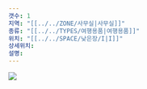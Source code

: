 ```yaml
---
갯수: 1
지역: "[[../../ZONE/사무실|사무실]]"
종류: "[[../../TYPES/여행용품|여행용품]]"
위치: "[[../../SPACE/낮은장/I|I]]"
상세위치: 
설명:
---
```

![](http://192.168.50.22/images/240608_IMG_0245.jpg)